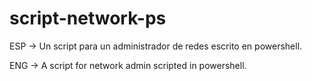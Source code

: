 # script-network-ps

ESP -> Un script para un administrador de redes escrito en powershell.

ENG -> A script for network admin scripted in powershell.
